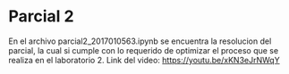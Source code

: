 # Parcial 2
En el archivo parcial2_2017010563.ipynb se encuentra la resolucion del parcial, la cual si cumple con lo requerido de 
optimizar el proceso que se realiza en el laboratorio 2.
Link del video: https://youtu.be/xKN3eJrNWqY

